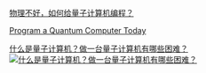[物理不好，如何给量子计算机编程？](https://www.infoq.cn/article/YAqELOmDDGs1qeHOEd5f)

[Program a Quantum Computer Today](https://medium.com/better-programming/program-a-quantum-computer-today-a62de23268f0)



[什么是量子计算机？做一台量子计算机有哪些困难？](https://www.youtube.com/watch?v=OJEoWNZKcfs&ab_channel=%E5%A6%88%E5%92%AA%E8%AF%B4MommyTalk)[![什么是量子计算机？做一台量子计算机有哪些困难？](http://img.youtube.com/vi/OJEoWNZKcfs/0.jpg)](http://www.youtube.com/watch?v=OJEoWNZKcfs "什么是量子计算机？做一台量子计算机有哪些困难？")

